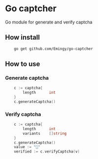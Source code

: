 # Go captcher 
Go module for generate and verify captcha

## How install
```bash
    go get github.com/Emingy/go-captcher
```
## How to use
### Generate captcha
```go
    c := captcha{
        length      int
    }
	c.generateCaptcha()
```

### Verify captcha
```go
    c := captcha{
        length      int
        variants    []string
    }
    c.generateCaptcha()
	value := "🐹"
	verified := c.verifyCaptcha(v)
```